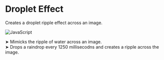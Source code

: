 # Droplet Effect
Creates a droplet ripple effect across an image.

<img src="https://media.discordapp.net/attachments/880994363805696020/1060357342522253423/download.png?width=1440&height=637" 
     height="auto" width="auto" alt="JavaScript">
     
 ➤ Mimicks the ripple of water across an image.
 <br>
 ➤ Drops a raindrop every 1250 millisecodns and creates a ripple across the image.


